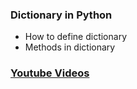 ### Dictionary in Python

* How to define dictionary
* Methods in dictionary

### [Youtube Videos](https://youtu.be/UNcBdOw0YAI)
